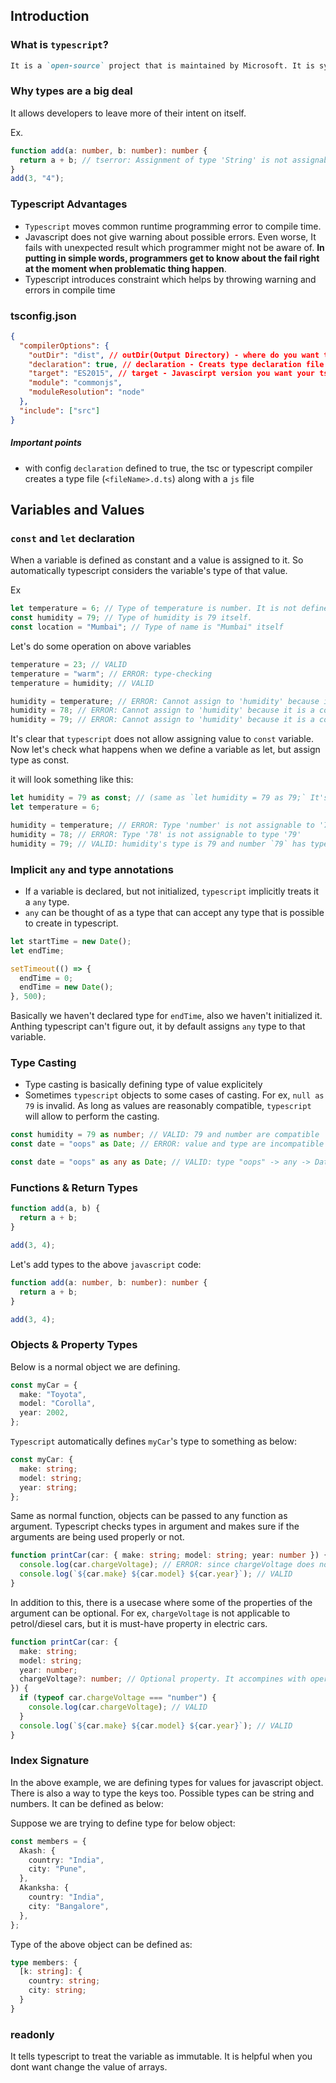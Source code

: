 ## Introduction

### What is `typescript`?

```markdown
It is a `open-source` project that is maintained by Microsoft. It is syntactic superset of `Javascript`.
```

### Why types are a big deal

It allows developers to leave more of their intent on itself.

Ex.

```typescript
function add(a: number, b: number): number {
  return a + b; // tserror: Assignment of type 'String' is not assignable to parameter of type 'number'
}
add(3, "4");
```

### Typescript Advantages

- `Typescript` moves common runtime programming error to compile time.
- Javascript does not give warning about possible errors. Even worse, It fails with unexpected result which programmer might not be aware of. **In putting in simple words, programmers get to know about the fail right at the moment when problematic thing happen**.
- Typescript introduces constraint which helps by throwing warning and errors in compile time

### tsconfig.json

```json
{
  "compilerOptions": {
    "outDir": "dist", // outDir(Output Directory) - where do you want to store the compiled(ts -> js) output
    "declaration": true, // declaration - Creats type declaration file `.d.ts`
    "target": "ES2015", // target - Javascirpt version you want your ts code to compiled to. Ex. ES2015, ES2017, ES2020
    "module": "commonjs",
    "moduleResolution": "node"
  },
  "include": ["src"]
}
```

##### Important points

- with config `declaration` defined to true, the tsc or typescript compiler creates a type file (`<fileName>.d.ts`) along with a `js` file

## Variables and Values

### `const` and `let` declaration

When a variable is defined as constant and a value is assigned to it. So automatically typescript considers the variable's type of that value.

Ex

```typescript
let temperature = 6; // Type of temperature is number. It is not defined anywhere. But TS infers it from the value.
const humidity = 79; // Type of humidity is 79 itself.
const location = "Mumbai"; // Type of name is "Mumbai" itself
```

Let's do some operation on above variables

```typescript
temperature = 23; // VALID
temperature = "warm"; // ERROR: type-checking
temperature = humidity; // VALID

humidity = temperature; // ERROR: Cannot assign to 'humidity' because it is a constant
humidity = 78; // ERROR: Cannot assign to 'humidity' because it is a constant
humidity = 79; // ERROR: Cannot assign to 'humidity' because it is a constant
```

It's clear that `typescript` does not allow assigning value to `const` variable. Now let's check what happens when we define a variable as let, but assign type as const.

it will look something like this:

```typescript
let humidity = 79 as const; // (same as `let humidity = 79 as 79;` It's called literal type.)
let temperature = 6;

humidity = temperature; // ERROR: Type 'number' is not assignable to '79'
humidity = 78; // ERROR: Type '78' is not assignable to type '79'
humidity = 79; // VALID: humidity's type is 79 and number `79` has type `79`.
```

### Implicit `any` and type annotations

- If a variable is declared, but not initialized, `typescript` implicitly treats it a `any` type.
- `any` can be thought of as a type that can accept any type that is possible to create in typescript.

```typescript
let startTime = new Date();
let endTime;

setTimeout(() => {
  endTime = 0;
  endTime = new Date();
}, 500);
```

Basically we haven't declared type for `endTime`, also we haven't initialized it. Anthing typescript can't figure out, it by default assigns `any` type to that variable.

### Type Casting

- Type casting is basically defining type of value explicitely
- Sometimes `typescript` objects to some cases of casting. For ex, `null as 79` is invalid. As long as values are reasonably compatible, `typescript` will allow to perform the casting.

```typescript
const humidity = 79 as number; // VALID: 79 and number are compatible
const date = "oops" as Date; // ERROR: value and type are incompatible

const date = "oops" as any as Date; // VALID: type "oops" -> any -> Date. Can useful in tests, but should not be used in code
```

### Functions & Return Types

```javascript
function add(a, b) {
  return a + b;
}

add(3, 4);
```

Let's add types to the above `javascript` code:

```typescript
function add(a: number, b: number): number {
  return a + b;
}

add(3, 4);
```

### Objects & Property Types

Below is a normal object we are defining.

```typescript
const myCar = {
  make: "Toyota",
  model: "Corolla",
  year: 2002,
};
```

`Typescript` automatically defines `myCar`'s type to something as below:

```typescript
const myCar: {
  make: string;
  model: string;
  year: string;
};
```

Same as normal function, objects can be passed to any function as argument. Typescript checks types in argument and makes sure if the arguments are being used properly or not.

```typescript
function printCar(car: { make: string; model: string; year: number }) {
  console.log(car.chargeVoltage); // ERROR: since chargeVoltage does not exist on the type defined
  console.log(`${car.make} ${car.model} ${car.year}`); // VALID
}
```

In addition to this, there is a usecase where some of the properties of the argument can be optional. For ex, `chargeVoltage` is not applicable to petrol/diesel cars, but it is must-have property in electric cars.

```typescript
function printCar(car: {
  make: string;
  model: string;
  year: number;
  chargeVoltage?: number; // Optional property. It accompines with operator `?`
}) {
  if (typeof car.chargeVoltage === "number") {
    console.log(car.chargeVoltage); // VALID
  }
  console.log(`${car.make} ${car.model} ${car.year}`); // VALID
}
```

### Index Signature

In the above example, we are defining types for values for javascript object. There is also a way to type the keys too. Possible types can be string and numbers. It can be defined as below:

Suppose we are trying to define type for below object:

```typescript
const members = {
  Akash: {
    country: "India",
    city: "Pune",
  },
  Akanksha: {
    country: "India",
    city: "Bangalore",
  },
};
```

Type of the above object can be defined as:

```typescript
type members: {
  [k: string]: {
    country: string;
    city: string;
  }
}
```

### readonly

It tells typescript to treat the variable as immutable. It is helpful when you dont want change the value of arrays.
